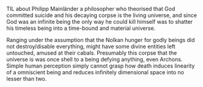 TIL about Philipp Mainländer a philosopher who theorised that God committed suicide and his decaying corpse is the living universe, and since God was an infinite being the only way he could kill himself was to shatter his timeless being into a time-bound and material universe.

Ranging under the assumption that the Nolkan hunger for godly beings did not destroy/disable everything, might have some divine entities left untouched, amused at their cabals. 
Presumably this corpse that the universe is was once shell to a being defying anything, even Archons. Simple human perception simply cannot grasp how death induces linearity of a omniscient being and reduces infinitely dimensional space into no lesser than two.